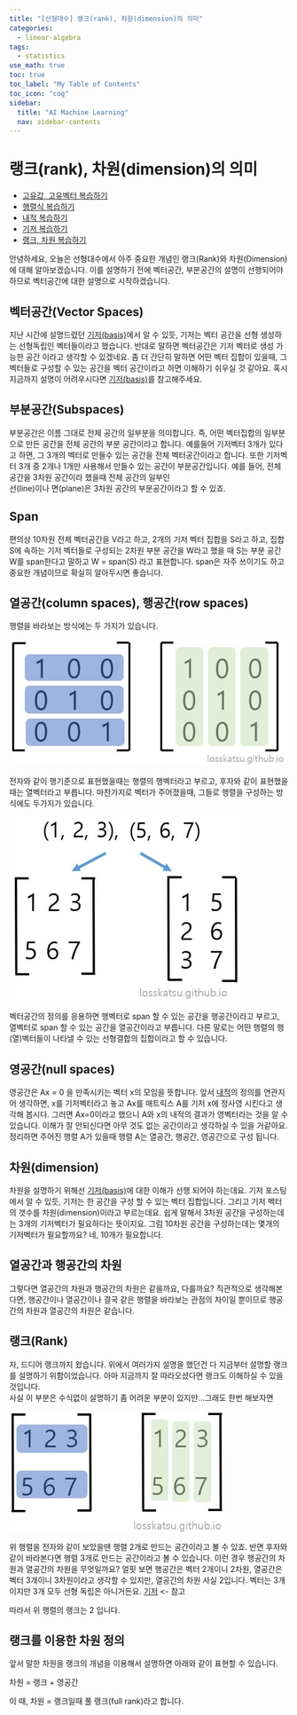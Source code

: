 ```yaml
---
title: "[선형대수] 랭크(rank), 차원(dimension)의 의미" 
categories:
  - linear-algebra
tags:
  - statistics
use_math: true
toc: true
toc_label: "My Table of Contents"
toc_icon: "cog"
sidebar:
  title: "AI Machine Learning"
  nav: sidebar-contents
---
```


# 랭크(rank), 차원(dimension)의 의미

* [고유값, 고유벡터 복습하기](https://losskatsu.github.io/linear-algebra/eigen/)
* [행렬식 복습하기](https://losskatsu.github.io/linear-algebra/determinant/)
* [내적 복습하기](https://losskatsu.github.io/linear-algebra/innerproduct/)
* [기저 복습하기](https://losskatsu.github.io/linear-algebra/basis/)
* [랭크, 차원 복습하기](https://losskatsu.github.io/linear-algebra/rank-dim/)


안녕하세요, 오늘은 선형대수에서 아주 중요한 개념인 랭크(Rank)와 차원(Dimension)에 대해 알아보겠습니다. 
이를 설명하기 전에 벡터공간, 부분공간의 설명이 선행되어야 하므로 벡터공간에 대한 설명으로 시작하겠습니다.

## 벡터공간(Vector Spaces)

지난 시간에 설명드렸던 [기저(basis)](https://losskatsu.github.io/linear-algebra/basis/)에서 알 수 있듯, 
기저는 벡터 공간을 선형 생성하는 선형독립인 벡터들이라고 했습니다. 
반대로 말하면 벡터공간은 기저 벡터로 생성 가능한 공간 이라고 생각할 수 있겠네요. 
좀 더 간단히 말하면 어떤 벡터 집합이 있을때, 그 벡터들로 구성할 수 있는 공간을 벡터 공간이라고 하면 이해하기 쉬우실 것 같아요. 
혹시 지금까지 설명이 어려우시다면 [기저(basis)](https://losskatsu.github.io/linear-algebra/basis/)를 참고해주세요.

## 부분공간(Subspaces)

부분공간은 이름 그대로 전체 공간의 일부분을 의미합니다. 
즉, 어떤 벡터집합의 일부분으로 만든 공간을 전체 공간의 부분 공간이라고 합니다. 
예를들어 기저벡터 3개가 있다고 하면, 그 3개의 벡터로 만들수 있는 공간을 전체 벡터공간이라고 합니다. 
또한 기저벡터 3개 중 2개나 1개만 사용해서 만들수 있는 공간이 부분공간입니다. 
예를 들어, 전체 공간을 3차원 공간이라 했을때 전체 공간의 일부인  
선(line)이나 면(plane)은 3차원 공간의 부분공간이라고 할 수 있죠. 

## Span

편의상 10차원 전체 벡터공간을 V라고 하고, 2개의 기저 벡터 집합을 S라고 하고, 
집합 S에 속하는 기저 벡터들로 구성되는 2차원 부분 공간을 W라고 했을 때 
S는 부분 공간 W를 span한다고 말하고 W = span(S) 라고 표현합니다. 
span은 자주 쓰이기도 하고 중요한 개념이므로 확실히 알아두시면 좋습니다.

## 열공간(column spaces), 행공간(row spaces)

행렬을 바라보는 방식에는 두 가지가 있습니다. 

![figure01](/assets/images/rank/rank01.JPG)

전자와 같이 행기준으로 표현했을때는 행렬의 행벡터라고 부르고, 후자와 같이 표현했을때는 열벡터라고 부릅니다. 
마찬가지로 벡터가 주어졌을때, 그들로 행렬을 구성하는 방식에도 두가지가 있습니다. 

![figure02](/assets/images/rank/rank02.JPG)

벡터공간의 정의를 응용하면 행벡터로 span 할 수 있는 공간을 행공간이라고 부르고, 
열벡터로 span 할 수 있는 공간을 열공간이라고 부릅니다. 
다른 말로는 어떤 행렬의 행(열)벡터들이 나타낼 수 있는 선형결합의 집합이라고 할 수 있습니다.


## 영공간(null spaces)

영공간은 Ax = 0 을 만족시키는 벡터 x의 모임을 뜻합니다. 
앞서 [내적](https://losskatsu.github.io/linear-algebra/innerproduct/)의 정의를 연관지어 생각하면, x를 기저벡터라고 놓고 Ax를 매트릭스 A를 기저 x에 정사영 시킨다고 생각해 봅시다. 
그러면 Ax=0이라고 했으니 A와 x의 내적의 결과가 영벡터라는 것을 알 수 있습니다. 
이해가 잘 안되신다면 아무 것도 없는 공간이라고 생각하실 수 있을 거같아요. 
정리하면 주어진 행렬 A가 있을때 행렬 A는 열공간, 행공간, 영공간으로 구성 됩니다.

## 차원(dimension)

차원을 설명하기 위해선 [기저(basis)](https://losskatsu.github.io/linear-algebra/basis/)에 대한 이해가 선행 되어야 하는데요. 
기저 포스팅에서 알 수 있듯, 기저는 한 공간을 구성 할 수 있는 벡터 집합입니다. 
그리고 기저 벡터의 갯수를 차원(dimension)이라고 부르는데요. 
쉽게 말해서 3차원 공간을 구성하는데는 3개의 기저벡터가 필요하다는 뜻이지요. 
그럼 10차원 공간을 구성하는데는 몇개의 기저벡터가 필요할까요? 네, 10개가 필요합니다. 

## 열공간과 행공간의 차원

그렇다면 열공간의 차원과 행공간의 차원은 같을까요, 다를까요?
직관적으로 생각해본다면, 행공간이나 열공간이나 결국 같은 행렬을 바라보는 관점의 차이일 뿐이므로 
행공간의 차원과 열공간의 차원은 같습니다.


## 랭크(Rank)

자, 드디어 랭크까지 왔습니다. 
위에서 여러가지 설명을 했던건 다 지금부터 설명할 랭크를 설명하기 위함이었습니다. 
아마 지금까지 잘 따라오셨다면 랭크도 이해하실 수 있을 것입니다.  
사실 이 부분은 수식없이 설명하기 좀 어려운 부분이 있지만...그래도 한번 해보자면

![figure03](/assets/images/rank/rank03.JPG)

위 행렬을 전자와 같이 보았을땐 행렬 2개로 만드는 공간이라고 볼 수 있죠. 
반면 후자와 같이 바라본다면 행렬 3개로 만드는 공간이라고 볼 수 있습니다. 
이런 경우 행공간의 차원과 열공간의 차원을 무엇일까요?
얼핏 보면 행공간은 벡터 2개이니 2차원, 열공간은 벡터 3개이니 3차원이라고 생각할 수 있지만, 
열공간의 차원 사실 2입니다. 벡터는 3개이지만 3개 모두 선형 독립은 아니거든요. 
[기저](https://losskatsu.github.io/linear-algebra/basis/) <- 참고

따라서 위 행렬의 랭크는 2 입니다.

## 랭크를 이용한 차원 정의

앞서 말한 차원을 랭크의 개념을 이용해서 설명하면 아래와 같이 표현할 수 있습니다.
<br />

차원 = 랭크 + 영공간
<br />

이 때, 차원 = 랭크일때 풀 랭크(full rank)라고 합니다. 
